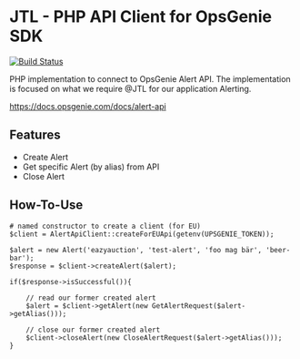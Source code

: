 # JTL - PHP API Client for OpsGenie SDK

[![Build Status](https://travis-ci.org/JTLSoftwareGmbH/php-api-client-opsgenie.svg?branch=master)](https://travis-ci.org/JTLSoftwareGmbH/php-api-client-opsgenie)

PHP implementation to connect to OpsGenie Alert API. The implementation is focused on what
we require @JTL for our application Alerting.

https://docs.opsgenie.com/docs/alert-api

## Features

* Create Alert
* Get specific Alert (by alias) from API
* Close Alert 

## How-To-Use

````
# named constructor to create a client (for EU)
$client = AlertApiClient::createForEUApi(getenv(UPSGENIE_TOKEN));

$alert = new Alert('eazyauction', 'test-alert', 'foo mag bär', 'beer-bar');
$response = $client->createAlert($alert);

if($response->isSuccessful()){
  
    // read our former created alert
    $alert = $client->getAlert(new GetAlertRequest($alert->getAlias()));

    // close our former created alert
    $client->closeAlert(new CloseAlertRequest($alert->getAlias()));
}
````
